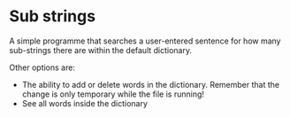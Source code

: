# Sub strings

A simple programme that searches a user-entered sentence for how many sub-strings there are within the default dictionary. 

Other options are:
- The ability to add or delete words in the dictionary. Remember that the change is only temporary while the file is running! 
- See all words inside the dictionary